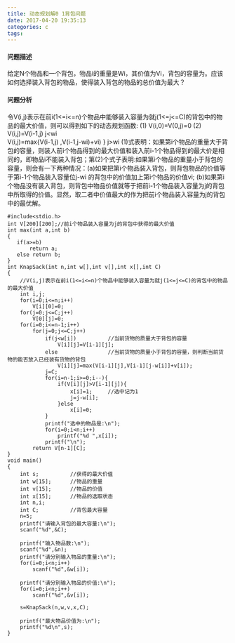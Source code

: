 ```yaml
---
title: 动态规划解0 1背包问题
date: 2017-04-20 19:35:13
categories: c
tags:
---
```

#### 问题描述
给定N个物品和一个背包，物品i的重量是Wi，其价值为Vi，背包的容量为。应该如何选择装入背包的物品，使得装入背包的物品的总价值为最大？

<!--more-->

#### 问题分析
令V(i,j)表示在前i(1<=i<=n)个物品中能够装入容量为就j(1<=j<=C)的背包中的物品的最大价值，则可以得到如下的动态规划函数:
(1)   V(i,0)=V(0,j)=0 
(2)   V(i,j)=V(i-1,j)  j<wi  
      V(i,j)=max{V(i-1,j) ,V(i-1,j-wi)+vi) } j>wi
(1)式表明：如果第i个物品的重量大于背包的容量，则装人前i个物品得到的最大价值和装入前i-1个物品得到的最大价是相同的，即物品i不能装入背包；第(2)个式子表明:如果第i个物品的重量小于背包的容量，则会有一下两种情况：(a)如果把第i个物品装入背包，则背包物品的价值等于第i-1个物品装入容量位j-wi 的背包中的价值加上第i个物品的价值vi; (b)如果第i个物品没有装入背包，则背包中物品价值就等于把前i-1个物品装入容量为j的背包中所取得的价值。显然，取二者中价值最大的作为把前i个物品装入容量为j的背包中的最优解。

	#include<stdio.h>
	int V[200][200];//前i个物品装入容量为j的背包中获得的最大价值
	int max(int a,int b)
	{
	   if(a>=b)
	       return a;
	   else return b;
	}
	int KnapSack(int n,int w[],int v[],int x[],int C)
	{	
		//V(i,j)表示在前i(1<=i<=n)个物品中能够装入容量为就j(1<=j<=C)的背包中的物品的最大价值
		int i,j;
	    for(i=0;i<=n;i++)
	        V[i][0]=0;
	    for(j=0;j<=C;j++)
	        V[0][j]=0;
	    for(i=0;i<=n-1;i++)
	        for(j=0;j<=C;j++)
	            if(j<w[i])			//当前货物的质量大于背包的容量
	                V[i][j]=V[i-1][j];
	            else				//当前货物的质量小于背包的容量，则判断当前货物的能否放入已经装有货物的背包
	                V[i][j]=max(V[i-1][j],V[i-1][j-w[i]]+v[i]);
	            j=C;
	            for(i=n-1;i>=0;i--){
	                if(V[i][j]>V[i-1][j]){
						x[i]=1;		//选中记为1
						j=j-w[i];
	                }else
						x[i]=0;
	            }
	            printf("选中的物品是:\n");
	            for(i=0;i<n;i++)
	                printf("%d ",x[i]);
	            printf("\n");
	        return V[n-1][C];
	}
	void main()
	{
	    int s;			//获得的最大价值
	    int w[15];		//物品的重量
	    int v[15];		//物品的价值
	    int x[15];		//物品的选取状态
	    int n,i;
	    int C;			//背包最大容量
	    n=5;
	    printf("请输入背包的最大容量:\n");
	    scanf("%d",&C);
	    
	    printf("输入物品数:\n");
	    scanf("%d",&n);
	    printf("请分别输入物品的重量:\n");
	    for(i=0;i<n;i++)
	        scanf("%d",&w[i]);

	    printf("请分别输入物品的价值:\n");
	    for(i=0;i<n;i++)
	        scanf("%d",&v[i]);

	    s=KnapSack(n,w,v,x,C);

	    printf("最大物品价值为:\n");
	    printf("%d\n",s);
	}